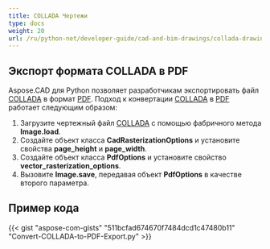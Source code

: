 ```yaml
---
title: COLLADA Чертежи
type: docs
weight: 20
url: /ru/python-net/developer-guide/cad-and-bim-drawings/collada-drawings/
---
```


## **Экспорт формата COLLADA в PDF**

Aspose.CAD для Python позволяет разработчикам экспортировать файл [COLLADA](https://docs.fileformat.com/3d/dae/) в формат [PDF](https://docs.fileformat.com/pdf/). Подход к конвертации [COLLADA](https://docs.fileformat.com/3d/dae/) в [PDF](https://docs.fileformat.com/pdf/) работает следующим образом:

1. Загрузите чертежный файл [COLLADA](https://docs.fileformat.com/3d/dae/) с помощью фабричного метода **Image.load**.
1. Создайте объект класса **CadRasterizationOptions** и установите свойства **page_height** и **page_width**.
1. Создайте объект класса **PdfOptions** и установите свойство **vector_rasterization_options**.
1. Вызовите **Image.save**, передавая объект **PdfOptions** в качестве второго параметра.

## Пример кода

{{< gist "aspose-com-gists" "511bcfad674670f7484dcd1c47480b11" "Convert-COLLADA-to-PDF-Export.py" >}}

